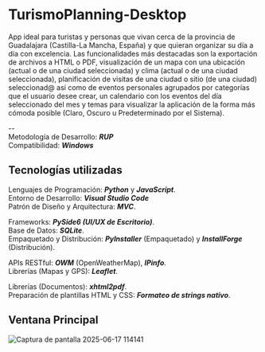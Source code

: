 # TurismoPlanning-Desktop

App ideal para turistas y personas que vivan cerca de la provincia de Guadalajara (Castilla-La Mancha, España) y que quieran organizar su día a día con excelencia. Las funcionalidades más destacadas son la exportación de archivos a HTML o PDF, visualización de un mapa con una ubicación (actual o de una ciudad seleccionada) y clima (actual o de una ciudad seleccionada), planificación de visitas de una ciudad o sitio (de una ciudad) seleccionad@ así como de eventos personales agrupados por categorías que el usuario desee crear, un calendario con los eventos del día seleccionado del mes y temas para visualizar la aplicación de la forma más cómoda posible (Claro, Oscuro u Predeterminado por el Sistema).  

--  
Metodología de Desarrollo: **_RUP_**  
Compatibilidad: **_Windows_**

## Tecnologías utilizadas

  Lenguajes de Programación: **_Python_** y **_JavaScript_**.  
  Entorno de Desarrollo: **_Visual Studio Code_**  
  Patrón de Diseño y Arquitectura: **_MVC_**.  

  Frameworks: **_PySide6 (UI/UX de Escritorio)_**.  
  Base de Datos: **_SQLite_**.  
  Empaquetado y Distribución: **_PyInstaller_** (Empaquetado) y **_InstallForge_** (Distribución).  
  
  APIs RESTful: **_OWM_** (OpenWeatherMap), **_IPinfo_**.  
  Librerías (Mapas y GPS): **_Leaflet_**.  

  Librerías (Documentos): **_xhtml2pdf_**.  
  Preparación de plantillas HTML y CSS: **_Formateo de strings nativo_**.  

## Ventana Principal
![Captura de pantalla 2025-06-17 114141](https://github.com/user-attachments/assets/95c131f5-6936-4565-b80a-ff728e2d9d2c)
